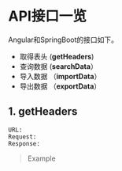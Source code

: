 # API接口一览
Angular和SpringBoot的接口如下。
 
*  取得表头  (**getHeaders**)
* 查询数据  (**searchData**）
* 导入数据 （**importData**）
* 导出数据 （**exportData**）

## 1. getHeaders
  

    URL:
    Request:
    Response:

> Example